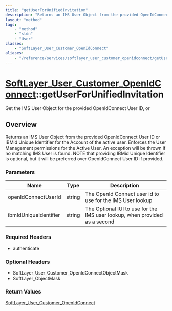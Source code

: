 ```yaml
---
title: "getUserForUnifiedInvitation"
description: "Returns an IMS User Object from the provided OpenIdConnect User ID or IBMid Unique Identifier for the Account of the act... "
layout: "method"
tags:
    - "method"
    - "sldn"
    - "User"
classes:
    - "SoftLayer_User_Customer_OpenIdConnect"
aliases:
    - "/reference/services/softlayer_user_customer_openidconnect/getUserForUnifiedInvitation"
---
```

# [SoftLayer_User_Customer_OpenIdConnect](/reference/services/SoftLayer_User_Customer_OpenIdConnect)::getUserForUnifiedInvitation

Get the IMS User Object for the provided OpenIdConnect User ID, or


## Overview 
Returns an IMS User Object from the provided OpenIdConnect User ID or IBMid Unique Identifier for the Account of the active user. Enforces the User Management permissions for the Active User. An exception will be thrown if no matching IMS User is found. NOTE that providing IBMid Unique Identifier is optional, but it will be preferred over OpenIdConnect User ID if provided. 

### Parameters 
|Name | Type | Description |
| --- | --- | --- |
|openIdConnectUserId| string| The OpenId Connect user id to use for the IMS User lookup|
|ibmIdUniqueIdentifier| string| The Optional IUI to use for the IMS user lookup, when provided as a second|


### Required Headers
* authenticate

### Optional Headers
* SoftLayer_User_Customer_OpenIdConnectObjectMask
* SoftLayer_ObjectMask

### Return Values
<a href='/reference/datatypes/SoftLayer_User_Customer_OpenIdConnect'>SoftLayer_User_Customer_OpenIdConnect </a>

